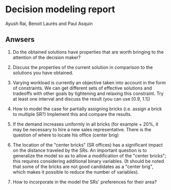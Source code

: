 # Decision modeling report

Ayush Rai, Benoit Laurès and Paul Asquin

## Anwsers

1. Do the obtained solutions have properties that are worth bringing to the attention of the decision maker?


2. Discuss the properties of the current solution in comparison to the solutions you have obtained.


3. Varying workload is currently an objective taken into account in the form of constraints. We can get different sets of effective solutions and tradeoffs with other goals by tightening and relaxing this constraint. Try at least one interval and discuss the result (you can use [0.9, 1.1])


4. How to model the case for partially assigning bricks (i.e. assign a brick to multiple SR?) Implement this and compare the results.


5. If the demand increases uniformly in all bricks (for example + 20%, it may be necessary to hire a new sales
representative. There is the question of where to locate his office (center brig)

6. The location of the "center bricks" (SR offices) has a significant impact on the distance traveled by the SRs. An
important question is to generalize the model so as to allow a modification of the "center bricks"; this requires
considering additional binary variables. (It should be noted that some of the bricks are not good candidates as a
"center brig", which makes it possible to reduce the number of variables).

7. How to incorporate in the model the SRs' preferences for their area?
<!--stackedit_data:
eyJoaXN0b3J5IjpbOTc1MTcyODA2XX0=
-->